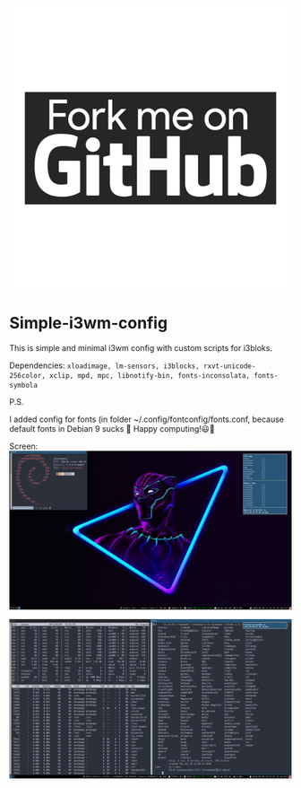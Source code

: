 ![Screenshot](screen_1.png?raw=true "Bussy")
# Simple-i3wm-config
This is simple and minimal i3wm config with custom scripts for i3bloks.

Dependencies:
`xloadimage, lm-sensors, i3blocks, rxvt-unicode-256color, xclip, mpd, mpc, libnotify-bin, fonts-inconsolata, fonts-symbola`

P.S.

I added config for fonts (in folder ~/.config/fontconfig/fonts.conf, because default fonts in Debian 9 sucks 🤧
Happy computing!😃🔬

Screen:
![Screenshot](screen_2.png?raw=true "Bussy")

![Screenshot](screen.png?raw=true "Terminals")

